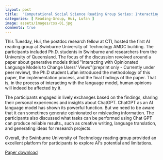 ```yaml
---
layout: post
title:  "Computational Social Science Reading Group Series: Interacting with Opinionated Language Models to Change Users' Views"
categories: [ Reading-Group, Hui, Lufan ]
image: assets/images/css-01.jpg
comments: true
---
```


This Tuesday, Hui, the postdoc research fellow at CTI, hosted the first AI reading group at Swinburne University of Technology AMDC building. The participants included Ph.D. students in Swinburne and researchers from the University of Queensland. The focus of the discussion revolved around a paper about generative models titled "Interacting with Opinionated Language Models to Change Users' Views"(preprint only - Currently under peer review), the Ph.D student Lufan introduced the methodology of this paper, the implementation process, and the final findings of the paper. That is, in the process of interacting with the language model, human opinions will indeed be affected by it.

The participants engaged in lively exchanges based on the findings, sharing their personal experiences and insights about ChatGPT. ChatGPT as an AI language model has shown its powerful function. But we need to be aware that it can sometimes generate opinionated or misleading information. The participants also discussed what tasks can be performed using Chat GPT can produce reliable results., such as creative writing, language translation, and generating ideas for research projects.

Overall, the Swinburne University of Technology reading group provided an excellent platform for participants to explore AI's potential and limitations. 

[Paper download](https://mauricejakesch.com/assets/pdf/aimc_influence.pdf)
